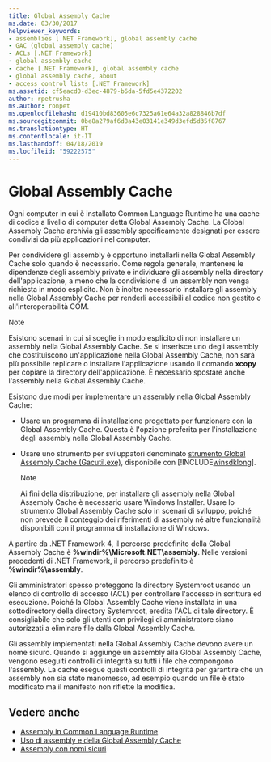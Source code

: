 ```yaml
---
title: Global Assembly Cache
ms.date: 03/30/2017
helpviewer_keywords:
- assemblies [.NET Framework], global assembly cache
- GAC (global assembly cache)
- ACLs [.NET Framework]
- global assembly cache
- cache [.NET Framework], global assembly cache
- global assembly cache, about
- access control lists [.NET Framework]
ms.assetid: cf5eacd0-d3ec-4879-b6da-5fd5e4372202
author: rpetrusha
ms.author: ronpet
ms.openlocfilehash: d19410bd83605e6c7325a61e64a32a828846b7df
ms.sourcegitcommit: 0be8a279af6d8a43e03141e349d3efd5d35f8767
ms.translationtype: HT
ms.contentlocale: it-IT
ms.lasthandoff: 04/18/2019
ms.locfileid: "59222575"
---
```

# <a name="global-assembly-cache"></a>Global Assembly Cache
Ogni computer in cui è installato Common Language Runtime ha una cache di codice a livello di computer detta Global Assembly Cache. La Global Assembly Cache archivia gli assembly specificamente designati per essere condivisi da più applicazioni nel computer.  
  
 Per condividere gli assembly è opportuno installarli nella Global Assembly Cache solo quando è necessario. Come regola generale, mantenere le dipendenze degli assembly private e individuare gli assembly nella directory dell'applicazione, a meno che la condivisione di un assembly non venga richiesta in modo esplicito. Non è inoltre necessario installare gli assembly nella Global Assembly Cache per renderli accessibili al codice non gestito o all'interoperabilità COM.  
  
> [!NOTE]
>  Esistono scenari in cui si sceglie in modo esplicito di non installare un assembly nella Global Assembly Cache. Se si inserisce uno degli assembly che costituiscono un'applicazione nella Global Assembly Cache, non sarà più possibile replicare o installare l'applicazione usando il comando **xcopy** per copiare la directory dell'applicazione. È necessario spostare anche l'assembly nella Global Assembly Cache.  
  
 Esistono due modi per implementare un assembly nella Global Assembly Cache:  
  
-   Usare un programma di installazione progettato per funzionare con la Global Assembly Cache. Questa è l'opzione preferita per l'installazione degli assembly nella Global Assembly Cache.  
  
-   Usare uno strumento per sviluppatori denominato [strumento Global Assembly Cache (Gacutil.exe)](../../../docs/framework/tools/gacutil-exe-gac-tool.md), disponibile con [!INCLUDE[winsdklong](../../../includes/winsdklong-md.md)].  
  
    > [!NOTE]
    >  Ai fini della distribuzione, per installare gli assembly nella Global Assembly Cache è necessario usare Windows Installer. Usare lo strumento Global Assembly Cache solo in scenari di sviluppo, poiché non prevede il conteggio dei riferimenti di assembly né altre funzionalità disponibili con il programma di installazione di Windows.  
  
 A partire da .NET Framework 4, il percorso predefinito della Global Assembly Cache è **%windir%\Microsoft.NET\assembly**. Nelle versioni precedenti di .NET Framework, il percorso predefinito è **%windir%\assembly**.  
  
 Gli amministratori spesso proteggono la directory Systemroot usando un elenco di controllo di accesso (ACL) per controllare l'accesso in scrittura ed esecuzione. Poiché la Global Assembly Cache viene installata in una sottodirectory della directory Systemroot, eredita l'ACL di tale directory. È consigliabile che solo gli utenti con privilegi di amministratore siano autorizzati a eliminare file dalla Global Assembly Cache.  
  
 Gli assembly implementati nella Global Assembly Cache devono avere un nome sicuro. Quando si aggiunge un assembly alla Global Assembly Cache, vengono eseguiti controlli di integrità su tutti i file che compongono l'assembly. La cache esegue questi controlli di integrità per garantire che un assembly non sia stato manomesso, ad esempio quando un file è stato modificato ma il manifesto non riflette la modifica.  
  
## <a name="see-also"></a>Vedere anche

- [Assembly in Common Language Runtime](../../../docs/framework/app-domains/assemblies-in-the-common-language-runtime.md)
- [Uso di assembly e della Global Assembly Cache](../../../docs/framework/app-domains/working-with-assemblies-and-the-gac.md)
- [Assembly con nomi sicuri](../../../docs/framework/app-domains/strong-named-assemblies.md)
